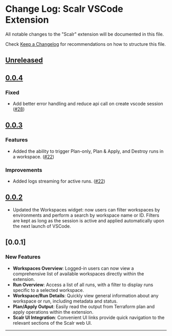 # Change Log: Scalr VSCode Extension

All notable changes to the "Scalr" extension will be documented in this file.

Check [Keep a Changelog](http://keepachangelog.com/) for recommendations on how to structure this file.

## [Unreleased]

## [0.0.4]

### Fixed

-   Add better error handling and reduce api call on create vscode session ([#28](https://github.com/Scalr/scalr-vscode/pull/28/files))

## [0.0.3]

### Features

-   Added the ability to trigger Plan-only, Plan & Apply, and Destroy runs in a workspace. ([#22](https://github.com/Scalr/scalr-vscode/pull/22))

### Improvements

-   Added logs streaming for active runs. ([#22](https://github.com/Scalr/scalr-vscode/pull/22))

## [0.0.2]

-   Updated the Workspaces widget: now users can filter workspaces by environments and perform a search by workspace name or ID. Filters are kept as long as the session is active and applied automatically upon the next launch of VSCode.

## [0.0.1]

### New Features

-   **Workspaces Overview**: Logged-in users can now view a comprehensive list of available workspaces directly within the extension.
-   **Run Overview**: Access a list of all runs, with a filter to display runs specific to a selected workspace.
-   **Workspace/Run Details**: Quickly view general information about any workspace or run, including metadata and status.
-   **Plan/Apply Output**: Easily read the output from Terraform plan and apply operations within the extension.
-   **Scalr UI Integration**: Convenient UI links provide quick navigation to the relevant sections of the Scalr web UI.

---

[Unreleased]: https://github.com/Scalr/scalr-vscode/compare/v0.0.4...HEAD
[0.0.4]: https://github.com/Scalr/scalr-vscode/releases/tag/v0.0.4
[0.0.3]: https://github.com/Scalr/scalr-vscode/releases/tag/v0.0.3
[0.0.2]: https://github.com/Scalr/scalr-vscode/releases/tag/v0.0.2

